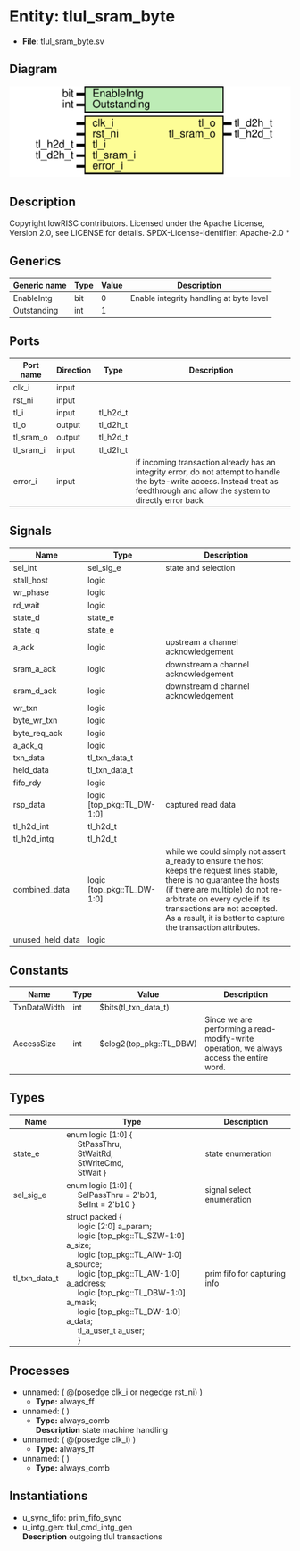 # Entity: tlul_sram_byte

- **File**: tlul_sram_byte.sv
## Diagram

![Diagram](tlul_sram_byte.svg "Diagram")
## Description

 Copyright lowRISC contributors.
 Licensed under the Apache License, Version 2.0, see LICENSE for details.
 SPDX-License-Identifier: Apache-2.0
*

## Generics

| Generic name | Type | Value | Description                               |
| ------------ | ---- | ----- | ----------------------------------------- |
| EnableIntg   | bit  | 0     |  Enable integrity handling at byte level  |
| Outstanding  | int  | 1     |                                           |
## Ports

| Port name | Direction | Type     | Description                                                                                                                                                                          |
| --------- | --------- | -------- | ------------------------------------------------------------------------------------------------------------------------------------------------------------------------------------ |
| clk_i     | input     |          |                                                                                                                                                                                      |
| rst_ni    | input     |          |                                                                                                                                                                                      |
| tl_i      | input     | tl_h2d_t |                                                                                                                                                                                      |
| tl_o      | output    | tl_d2h_t |                                                                                                                                                                                      |
| tl_sram_o | output    | tl_h2d_t |                                                                                                                                                                                      |
| tl_sram_i | input     | tl_d2h_t |                                                                                                                                                                                      |
| error_i   | input     |          |  if incoming transaction already has an integrity error, do not attempt to handle the byte-write access.  Instead treat as  feedthrough and allow the system to directly error back  |
## Signals

| Name             | Type                       | Description                                                                                                                                                                                                                                                                                        |
| ---------------- | -------------------------- | -------------------------------------------------------------------------------------------------------------------------------------------------------------------------------------------------------------------------------------------------------------------------------------------------- |
| sel_int          | sel_sig_e                  |  state and selection                                                                                                                                                                                                                                                                               |
| stall_host       | logic                      |                                                                                                                                                                                                                                                                                                    |
| wr_phase         | logic                      |                                                                                                                                                                                                                                                                                                    |
| rd_wait          | logic                      |                                                                                                                                                                                                                                                                                                    |
| state_d          | state_e                    |                                                                                                                                                                                                                                                                                                    |
| state_q          | state_e                    |                                                                                                                                                                                                                                                                                                    |
| a_ack            | logic                      | upstream a channel acknowledgement                                                                                                                                                                                                                                                                 |
| sram_a_ack       | logic                      | downstream a channel acknowledgement                                                                                                                                                                                                                                                               |
| sram_d_ack       | logic                      | downstream d channel acknowledgement                                                                                                                                                                                                                                                               |
| wr_txn           | logic                      |                                                                                                                                                                                                                                                                                                    |
| byte_wr_txn      | logic                      |                                                                                                                                                                                                                                                                                                    |
| byte_req_ack     | logic                      |                                                                                                                                                                                                                                                                                                    |
| a_ack_q          | logic                      |                                                                                                                                                                                                                                                                                                    |
| txn_data         | tl_txn_data_t              |                                                                                                                                                                                                                                                                                                    |
| held_data        | tl_txn_data_t              |                                                                                                                                                                                                                                                                                                    |
| fifo_rdy         | logic                      |                                                                                                                                                                                                                                                                                                    |
| rsp_data         | logic [top_pkg::TL_DW-1:0] |  captured read data                                                                                                                                                                                                                                                                                |
| tl_h2d_int       | tl_h2d_t                   |                                                                                                                                                                                                                                                                                                    |
| tl_h2d_intg      | tl_h2d_t                   |                                                                                                                                                                                                                                                                                                    |
| combined_data    | logic [top_pkg::TL_DW-1:0] |  while we could simply not assert a_ready to ensure the host keeps  the request lines stable, there is no guarantee the hosts (if there are multiple)  do not re-arbitrate on every cycle if its transactions are not accepted.  As a result, it is better to capture the transaction attributes.  |
| unused_held_data | logic                      |                                                                                                                                                                                                                                                                                                    |
## Constants

| Name         | Type | Value                   | Description                                                                                 |
| ------------ | ---- | ----------------------- | ------------------------------------------------------------------------------------------- |
| TxnDataWidth | int  | $bits(tl_txn_data_t)    |                                                                                             |
| AccessSize   | int  | $clog2(top_pkg::TL_DBW) |  Since we are performing a read-modify-write operation,  we always access the entire word.  |
## Types

| Name          | Type                                                                                                                                                                                                                                                                                                                                                                                                                                                                                                                                                                                                                            | Description                    |
| ------------- | ------------------------------------------------------------------------------------------------------------------------------------------------------------------------------------------------------------------------------------------------------------------------------------------------------------------------------------------------------------------------------------------------------------------------------------------------------------------------------------------------------------------------------------------------------------------------------------------------------------------------------- | ------------------------------ |
| state_e       | enum logic [1:0] {<br><span style="padding-left:20px">     StPassThru,<br><span style="padding-left:20px">     StWaitRd,<br><span style="padding-left:20px">     StWriteCmd,<br><span style="padding-left:20px">     StWait   }                                                                                                                                                                                                                                                                                                                                                                                                 |  state enumeration             |
| sel_sig_e     | enum logic [1:0] {<br><span style="padding-left:20px">     SelPassThru = 2'b01,<br><span style="padding-left:20px">     SelInt = 2'b10   }                                                                                                                                                                                                                                                                                                                                                                                                                                                                                      |  signal select enumeration     |
| tl_txn_data_t | struct packed {<br><span style="padding-left:20px">     logic                  [2:0]  a_param;<br><span style="padding-left:20px">     logic  [top_pkg::TL_SZW-1:0]  a_size;<br><span style="padding-left:20px">     logic  [top_pkg::TL_AIW-1:0]  a_source;<br><span style="padding-left:20px">     logic   [top_pkg::TL_AW-1:0]  a_address;<br><span style="padding-left:20px">     logic  [top_pkg::TL_DBW-1:0]  a_mask;<br><span style="padding-left:20px">     logic   [top_pkg::TL_DW-1:0]  a_data;<br><span style="padding-left:20px">     tl_a_user_t                   a_user;<br><span style="padding-left:20px">   } |  prim fifo for capturing info  |
## Processes
- unnamed: ( @(posedge clk_i or negedge rst_ni) )
  - **Type:** always_ff
- unnamed: (  )
  - **Type:** always_comb
</br>**Description**
 state machine handling 
- unnamed: ( @(posedge clk_i) )
  - **Type:** always_ff
- unnamed: (  )
  - **Type:** always_comb
## Instantiations

- u_sync_fifo: prim_fifo_sync
- u_intg_gen: tlul_cmd_intg_gen
</br>**Description**
 outgoing tlul transactions

